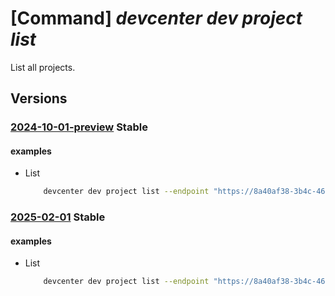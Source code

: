 # [Command] _devcenter dev project list_

List all projects.

## Versions

### [2024-10-01-preview](/Resources/data-plane/microsoft.devcenter/L3Byb2plY3Rz/2024-10-01-preview.xml) **Stable**

<!-- data-plane:microsoft.devcenter /projects 2024-10-01-preview -->

#### examples

- List
    ```bash
        devcenter dev project list --endpoint "https://8a40af38-3b4c-4672-a6a4-5e964b1870ed-contosodevcenter.centralus.devcenter.azure.com/"
    ```

### [2025-02-01](/Resources/data-plane/microsoft.devcenter/L3Byb2plY3Rz/2025-02-01.xml) **Stable**

<!-- data-plane:microsoft.devcenter /projects 2025-02-01 -->

#### examples

- List
    ```bash
        devcenter dev project list --endpoint "https://8a40af38-3b4c-4672-a6a4-5e964b1870ed-contosodevcenter.centralus.devcenter.azure.com/"
    ```
